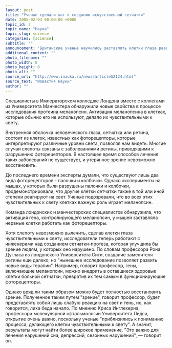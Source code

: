 ```yaml
---
layout: post
title: "Ученые сделали шаг к созданию искусственной сетчатки"
date: 2005-02-03 00:00:00 +0000
topic_id: 2
topic_name: "Наука"
topic_slug: science
categories: [science]
subtitle: ""
announcement: "Британские ученые научились заставлять клетки глаза реагировать на свет, тем самым открыв возможности для новых методов лечения слепоты. Открытие также может помочь людям, которые впадают в депрессию с наступлением вечера. Результаты исследования обнародованы The Nature."
additional_content: ""
photo_filename: ""
photo_width: 0
photo_height: 0
photo_alt: ""
source_url: "http://www.inauka.ru/news/article52124.html"
source_text: "Известия Науки"
author: ""
---
```

Специалисты в Императорском колледже Лондона вместе с коллегами из Университета Манчестера обнаружили новые свойства в процессе исследования протеина меланопсин. Активация меланопсина в клетках, которые обычно его не используют, делало их чувствительными к свету,

Внутренняя оболочка человеческого глаза, сетчатка или ретина, состоит из клеток, известных как фоторецепторы, которые интерпретируют различные уровни света, позволяя нам видеть. Многие случаи слепоты связаны с заболеваниями ретины, приводящими к разрушению фоторецепторов. В настоящее время способов лечения таких заболеваний не существует, и утерянное зрение невозможно восстановить.

До последнего времени эксперты думали, что существуют лишь два вида фоторецепторов - палочки и колбочки. Однако эксперименты на мышах, у которых были разрушены палочки и колбочки, продемонстрировали, что другие клетки сетчатки также в той или иной степени реагируют на свет. Ученые подозревали, что во всех этих чувствительных к свету клетках важную роль играет меланопсин.

Команда лондонских и манчестерских специалистов обнаружила, что активация гена, контролирующего меланопсин, у мышей заставляла нервные клетки работать как фоторецепторы.

Хотя слепоту невозможно вылечить, сделав клетки глаза чувствительными к свету, исследователи теперь работают с инженерами над созданием сетчатки-протеза, которая улучшила бы зрение людям, у которых оно нарушено. По словам профессора Рона Дугласа из лондонского Университета Сити, создание заменителя ретины еще далеко, но "нынешнее исследование позволяет развить новые виды терапии". Например, говорит профессор, гены, включающие меланопсин, можно внедрить в оставшиеся здоровые клетки больной сетчатки, превратив их тем самым в функционирующие фоторецепторы.

Однако вряд ли таким образом можно будет полностью восстановить зрение. Полученное таким путем "зрение", говорит профессор, будет представлять собой лишь слабую реакцию на свет и тень, но, как говорится, лиха беда начало. По мнению Криса Инглехерна, профессора молекулярной офтальмологии Университета Лидса, открытие очень важно, поскольку ученые "приблизились к пониманию процесса, делающего клетки чувствительными к свету". А значит, результаты могут найти более широкое применение. "Это важно для лечения нарушений сна, депрессий, сезонных нарушений", &mdash; говорит он.
